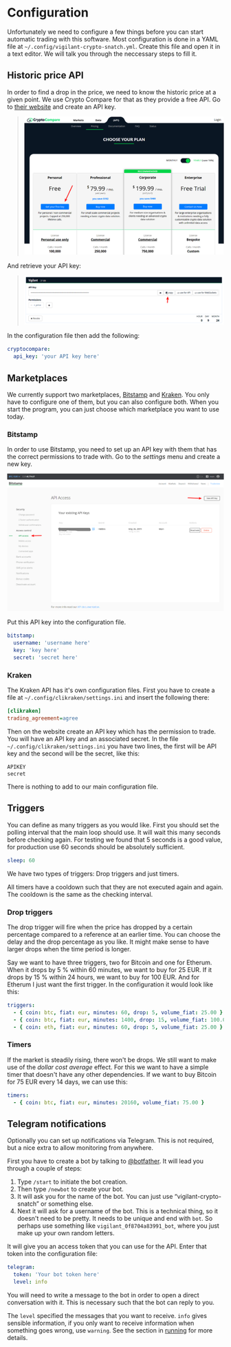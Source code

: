 # Configuration

Unfortunately we need to configure a few things before you can start automatic trading with this software. Most configuration is done in a YAML file at `~/.config/vigilant-crypto-snatch.yml`. Create this file and open it in a text editor. We will talk you through the neccessary steps to fill it.

## Historic price API

In order to find a drop in the price, we need to know the historic price at a given point. We use Crypto Compare for that as they provide a free API. Go to [their website](https://min-api.cryptocompare.com/pricing) and create an API key.

> ![](screenshot-cryptocompare-plans.png)

And retrieve your API key:

> ![](screenshot-cryptocompare-api-key.png)

In the configuration file then add the following:

```yaml
cryptocompare:
  api_key: 'your API key here'
```

## Marketplaces

We currently support two marketplaces, [Bitstamp](https://bitstamp.net/) and [Kraken](https://kraken.com). You only have to configure one of them, but you can also configure both. When you start the program, you can just choose which marketplace you want to use today.

### Bitstamp

In order to use Bitstamp, you need to set up an API key with them that has the correct permissions to trade with. Go to the *settings* menu and create a new key.

![](screenshot-bitstamp-api-key.png)

Put this API key into the configuration file.

```yaml
bitstamp:
  username: 'username here'
  key: 'key here'
  secret: 'secret here'
```

### Kraken

The Kraken API has it's own configuration files. First you have to create a file at `~/.config/clikraken/settings.ini` and insert the following there:

```ini
[clikraken]
trading_agreement=agree
```

Then on the website create an API key which has the permission to trade. You will have an API key and an associated secret. In the file `~/.config/clikraken/settings.ini` you have two lines, the first will be API key and the second will be the secret, like this:

```
APIKEY
secret
```

There is nothing to add to our main configuration file.

## Triggers

You can define as many triggers as you would like. First you should set the polling interval that the main loop should use. It will wait this many seconds before checking again. For testing we found that 5 seconds is a good value, for production use 60 seconds should be absolutely sufficient.

```yaml
sleep: 60
```

We have two types of triggers: Drop triggers and just timers.

All timers have a cooldown such that they are not executed again and again. The cooldown is the same as the checking interval.

### Drop triggers

The drop trigger will fire when the price has dropped by a certain percentage compared to a reference at an earlier time. You can choose the delay and the drop percentage as you like. It might make sense to have larger drops when the time period is longer.

Say we want to have three triggers, two for Bitcoin and one for Etherum. When it drops by 5 % within 60 minutes, we want to buy for 25 EUR. If it drops by 15 % within 24 hours, we want to buy for 100 EUR. And for Etherum I just want the first trigger. In the configuration it would look like this:

```yaml
triggers:
  - { coin: btc, fiat: eur, minutes: 60, drop: 5, volume_fiat: 25.00 }
  - { coin: btc, fiat: eur, minutes: 1400, drop: 15, volume_fiat: 100.00 }
  - { coin: eth, fiat: eur, minutes: 60, drop: 5, volume_fiat: 25.00 }
```

### Timers

If the market is steadily rising, there won't be drops. We still want to make use of the *dollar cost average* effect. For this we want to have a simple timer that doesn't have any other dependencies. If we want to buy Bitcoin for 75 EUR every 14 days, we can use this:

```yaml
timers:
  - { coin: btc, fiat: eur, minutes: 20160, volume_fiat: 75.00 }
```

## Telegram notifications

Optionally you can set up notifications via Telegram. This is not required, but a nice extra to allow monitoring from anywhere.

First you have to create a bot by talking to [@botfather](https://t.me/botfather). It will lead you through a couple of steps:

1. Type `/start` to initiate the bot creation.
2. Then type `/newbot` to create your bot.
3. It will ask you for the name of the bot. You can just use “vigilant-crypto-snatch” or something else.
4. Next it will ask for a username of the bot. This is a technical thing, so it doesn't need to be pretty. It needs to be unique and end with `bot`. So perhaps use something like `vigilant_0f8704a83991_bot`, where you just make up your own random letters.

It will give you an access token that you can use for the API. Enter that token into the configuration file:

```yaml
telegram:
  token: 'Your bot token here'
  level: info
```

You will need to write a message to the bot in order to open a direct conversation with it. This is necessary such that the bot can reply to you.

The `level` specified the messages that you want to receive. `info` gives sensible information, if you only want to receive information when something goes wrong, use `warning`. See the section in [running](running.md) for more details.
